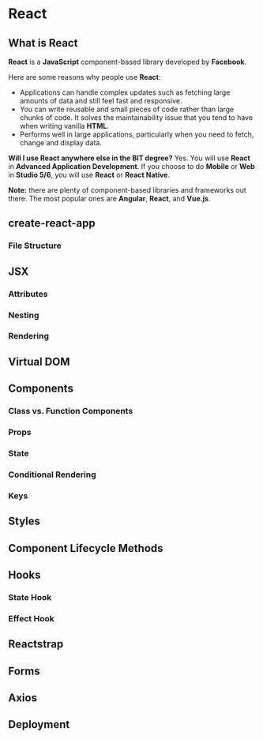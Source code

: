 # **React**

## What is React
**React** is a **JavaScript** component-based library developed by **Facebook**. 

Here are some reasons why people use **React**:
- Applications can handle complex updates such as fetching large amounts of data and still feel fast and responsive.
- You can write reusable and small pieces of code rather than large chunks of code. It solves the maintainability issue that you tend to have when writing vanilla **HTML**.
- Performs well in large applications, particularly when you need to fetch, change and display data.

**Will I use React anywhere else in the BIT degree?**
Yes. You will use **React** in **Advanced Application Development**. If you choose to do **Mobile** or **Web** in **Studio 5/6**, you will use **React** or **React Native**.

**Note:** there are plenty of component-based libraries and frameworks out there. The most popular ones are **Angular**, **React**, and **Vue.js**.

## create-react-app

### File Structure

## JSX

### Attributes

### Nesting

### Rendering

## Virtual DOM

## Components

### Class vs. Function Components

### Props

### State

### Conditional Rendering

### Keys

## Styles

## Component Lifecycle Methods

## Hooks

### State Hook

### Effect Hook

## Reactstrap

## Forms

## Axios

## Deployment

